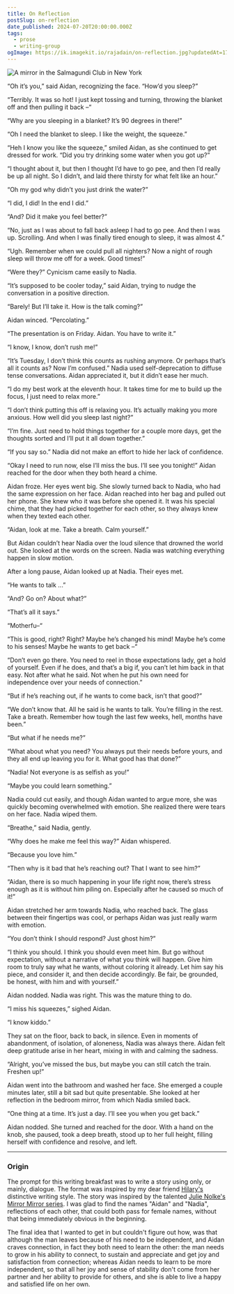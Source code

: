```yaml
---
title: On Reflection
postSlug: on-reflection
date_published: 2024-07-20T20:00:00.000Z
tags:
  - prose
  - writing-group
ogImage: https://ik.imagekit.io/rajadain/on-reflection.jpg?updatedAt=1721516562839
---
```


![A mirror in the Salmagundi Club in New York](https://ik.imagekit.io/rajadain/on-reflection.jpg?updatedAt=1721516562839)

“Oh it’s you,” said Aidan, recognizing the face. “How’d you sleep?”

“Terribly. It was so hot! I just kept tossing and turning, throwing the blanket off and then pulling it back –“

“Why are you sleeping in a blanket? It’s 90 degrees in there!”

“Oh I need the blanket to sleep. I like the weight, the squeeze.”

“Heh I know you like the squeeze,” smiled Aidan, as she continued to get dressed for work. “Did you try drinking some water when you got up?”

“I thought about it, but then I thought I’d have to go pee, and then I’d really be up all night. So I didn’t, and laid there thirsty for what felt like an hour.”

“Oh my god why didn’t you just drink the water?”

“I did, I did! In the end I did.”

“And? Did it make you feel better?”

“No, just as I was about to fall back asleep I had to go pee. And then I was up. Scrolling. And when I was finally tired enough to sleep, it was almost 4.”

“Ugh. Remember when we could pull all nighters? Now a night of rough sleep will throw me off for a week. Good times!”

“Were they?” Cynicism came easily to Nadia.

“It’s supposed to be cooler today,” said Aidan, trying to nudge the conversation in a positive direction.

“Barely! But I’ll take it. How is the talk coming?”

Aidan winced. “Percolating.”

“The presentation is on Friday. Aidan. You have to write it.”

“I know, I know, don’t rush me!”

“It’s Tuesday, I don’t think this counts as rushing anymore. Or perhaps that’s all it counts as? Now I’m confused.” Nadia used self-deprecation to diffuse tense conversations. Aidan appreciated it, but it didn’t ease her much.

“I do my best work at the eleventh hour. It takes time for me to build up the focus, I just need to relax more.”

“I don’t think putting this off is relaxing you. It’s actually making you more anxious. How well did you sleep last night?”

“I’m fine. Just need to hold things together for a couple more days, get the thoughts sorted and I’ll put it all down together.”

“If you say so.” Nadia did not make an effort to hide her lack of confidence.

“Okay I need to run now, else I’ll miss the bus. I’ll see you tonight!” Aidan reached for the door when they both heard a chime.

Aidan froze. Her eyes went big. She slowly turned back to Nadia, who had the same expression on her face. Aidan reached into her bag and pulled out her phone. She knew who it was before she opened it. It was his special chime, that they had picked together for each other, so they always knew when they texted each other.

“Aidan, look at me. Take a breath. Calm yourself.”

But Aidan couldn’t hear Nadia over the loud silence that drowned the world out. She looked at the words on the screen. Nadia was watching everything happen in slow motion.

After a long pause, Aidan looked up at Nadia. Their eyes met.

“He wants to talk ...”

“And? Go on? About what?”

“That’s all it says.”

“Motherfu–“

“This is good, right? Right? Maybe he’s changed his mind! Maybe he’s come to his senses! Maybe he wants to get back –“

“Don’t even go there. You need to reel in those expectations lady, get a hold of yourself. Even if he does, and that’s a big if, you can’t let him back in that easy. Not after what he said. Not when he put his own need for independence over your needs of connection.”

“But if he’s reaching out, if he wants to come back, isn’t that good?”

“We don’t know that. All he said is he wants to talk. You’re filling in the rest. Take a breath. Remember how tough the last few weeks, hell, months have been.”

“But what if he needs me?”

“What about what you need? You always put their needs before yours, and they all end up leaving you for it. What good has that done?”

“Nadia! Not everyone is as selfish as you!”

“Maybe you could learn something.”

Nadia could cut easily, and though Aidan wanted to argue more, she was quickly becoming overwhelmed with emotion. She realized there were tears on her face. Nadia wiped them.

“Breathe,” said Nadia, gently.

“Why does he make me feel this way?” Aidan whispered.

“Because you love him.”

“Then why is it bad that he’s reaching out? That I want to see him?”

“Aidan, there is so much happening in your life right now, there’s stress enough as it is without him piling on. Especially after he caused so much of it!”

Aidan stretched her arm towards Nadia, who reached back. The glass between their fingertips was cool, or perhaps Aidan was just really warm with emotion.

“You don’t think I should respond? Just ghost him?”

“I think you should. I think you should even meet him. But go without expectation, without a narrative of what you think will happen. Give him room to truly say what he wants, without coloring it already. Let him say his piece, and consider it, and then decide accordingly. Be fair, be grounded, be honest, with him and with yourself.”

Aidan nodded. Nadia was right. This was the mature thing to do.

“I miss his squeezes,” sighed Aidan.

“I know kiddo.”

They sat on the floor, back to back, in silence. Even in moments of abandonment, of isolation, of aloneness, Nadia was always there. Aidan felt deep gratitude arise in her heart, mixing in with and calming the sadness.

“Alright, you’ve missed the bus, but maybe you can still catch the train. Freshen up!”

Aidan went into the bathroom and washed her face. She emerged a couple minutes later, still a bit sad but quite presentable. She looked at her reflection in the bedroom mirror, from which Nadia smiled back.

“One thing at a time. It’s just a day. I’ll see you when you get back.”

Aidan nodded. She turned and reached for the door. With a hand on the knob, she paused, took a deep breath, stood up to her full height, filling herself with confidence and resolve, and left.

---

### Origin

The prompt for this writing breakfast was to write a story using only, or mainly, dialogue.
The format was inspired by my dear friend [Hilary's](https://cargocollective.com/hilarypierce) distinctive writing style.
The story was inspired by the talented [Julie Nolke's](https://www.youtube.com/@julienolke) [Mirror Mirror series](https://www.youtube.com/playlist?list=PLnnEGJCa5G19am9WQsVkJfp_6SxQ8u_ax).
I was glad to find the names "Aidan" and "Nadia", reflections of each other, that could both pass for female names, without that being immediately obvious in the beginning.

The final idea that I wanted to get in but couldn't figure out how, was that although the man leaves because of his need to be independent, and Aidan craves connection, in fact they both need to learn the other: the man needs to grow in his ability to connect, to sustain and appreciate and get joy and satisfaction from connection; whereas Aidan needs to learn to be more independent, so that all her joy and sense of stability don't come from her partner and her ability to provide for others, and she is able to live a happy and satisfied life on her own.

